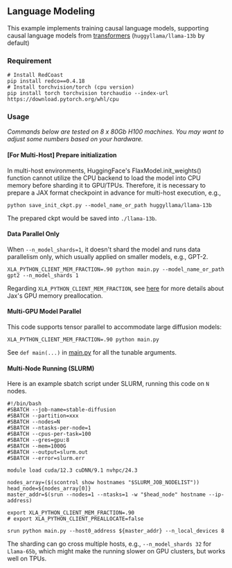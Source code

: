 ## Language Modeling

This example implements training causal language models, supporting causal language models from [transformers](https://github.com/huggingface/transformers) (`huggyllama/llama-13b` by default)

### Requirement


```shell
# Install RedCoast
pip install redco==0.4.18
# Install torchvision/torch (cpu version)
pip install torch torchvision torchaudio --index-url https://download.pytorch.org/whl/cpu
```

### Usage

*Commands below are tested on 8 x 80Gb H100 machines. You may want to adjust some numbers based on your hardware.*

#### [For Multi-Host] Prepare initialization
In multi-host environments, HuggingFace's FlaxModel.init_weights() function cannot utilize the CPU backend to load the model into CPU memory before sharding it to GPU/TPUs. Therefore, it is necessary to prepare a JAX format checkpoint in advance for multi-host execution,
e.g.,
```
python save_init_ckpt.py --model_name_or_path huggyllama/llama-13b
```
The prepared ckpt would be saved into `./llama-13b`.


#### Data Parallel Only
When `--n_model_shards=1`, it doesn't shard the model and runs data parallelism only, which usually applied on smaller models, e.g., GPT-2.
```shell
XLA_PYTHON_CLIENT_MEM_FRACTION=.90 python main.py --model_name_or_path gpt2 --n_model_shards 1
```
Regarding `XLA_PYTHON_CLIENT_MEM_FRACTION`, see [here](https://jax.readthedocs.io/en/latest/gpu_memory_allocation.html) for more details about Jax's GPU memory preallocation.

#### Multi-GPU Model Parallel
This code supports tensor parallel to accommodate large diffusion models:
```shell
XLA_PYTHON_CLIENT_MEM_FRACTION=.90 python main.py 
```

See `def main(...)` in [main.py](main.py) for all the tunable arguments. 

#### Multi-Node Running (SLURM)

Here is an example sbatch script under SLURM, running this code on `N` nodes.
```
#!/bin/bash
#SBATCH --job-name=stable-diffusion
#SBATCH --partition=xxx
#SBATCH --nodes=N
#SBATCH --ntasks-per-node=1
#SBATCH --cpus-per-task=100
#SBATCH --gres=gpu:8
#SBATCH --mem=1000G
#SBATCH --output=slurm.out
#SBATCH --error=slurm.err

module load cuda/12.3 cuDNN/9.1 nvhpc/24.3

nodes_array=($(scontrol show hostnames "$SLURM_JOB_NODELIST"))
head_node=${nodes_array[0]}
master_addr=$(srun --nodes=1 --ntasks=1 -w "$head_node" hostname --ip-address)

export XLA_PYTHON_CLIENT_MEM_FRACTION=.90
# export XLA_PYTHON_CLIENT_PREALLOCATE=false

srun python main.py --host0_address ${master_addr} --n_local_devices 8 
```

The sharding can go cross multiple hosts, e.g., `--n_model_shards 32` for `Llama-65b`, which might make the running slower on GPU clusters, but works well on TPUs.